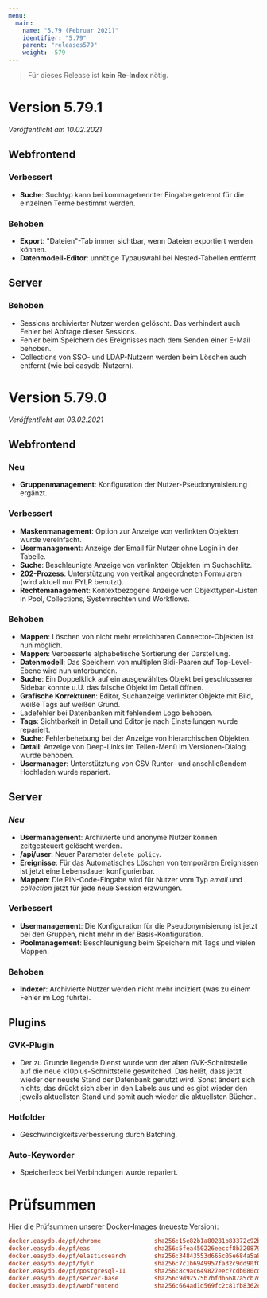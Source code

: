 ```yaml
---
menu:
  main:
    name: "5.79 (Februar 2021)"
    identifier: "5.79"
    parent: "releases579"
    weight: -579
---
```


> Für dieses Release ist **kein Re-Index** nötig. 

# Version 5.79.1
*Veröffentlicht am 10.02.2021*

## Webfrontend

### Verbessert

* **Suche**: Suchtyp kann bei kommagetrennter Eingabe getrennt für die einzelnen Terme bestimmt werden.

### Behoben

* **Export**: "Dateien"-Tab immer sichtbar, wenn Dateien exportiert werden können.
* **Datenmodell-Editor**: unnötige Typauswahl bei Nested-Tabellen entfernt.

## Server

### Behoben

* Sessions archivierter Nutzer werden gelöscht. Das verhindert auch Fehler bei Abfrage dieser Sessions.
* Fehler beim Speichern des Ereignisses nach dem Senden einer E-Mail behoben.
* Collections von SSO- und LDAP-Nutzern werden beim Löschen auch entfernt (wie bei easydb-Nutzern).

# Version 5.79.0

*Veröffentlicht am 03.02.2021*

## Webfrontend

### Neu

* **Gruppenmanagement**: Konfiguration der Nutzer-Pseudonymisierung ergänzt.

### Verbessert

* **Maskenmanagement**: Option zur Anzeige von verlinkten Objekten wurde vereinfacht.
* **Usermanagement**: Anzeige der Email für Nutzer ohne Login in der Tabelle.
* **Suche**: Beschleunigte Anzeige von verlinkten Objekten im Suchschlitz.
* **202-Prozess**: Unterstützung von vertikal angeordneten Formularen (wird aktuell nur FYLR benutzt).
* **Rechtemanagement**: Kontextbezogene Anzeige von Objekttypen-Listen in Pool, Collections, Systemrechten und Workflows. 

### Behoben

* **Mappen**: Löschen von nicht mehr erreichbaren Connector-Objekten ist nun möglich.
* **Mappen**: Verbesserte alphabetische Sortierung der Darstellung. 
* **Datenmodell**: Das Speichern von multiplen Bidi-Paaren auf Top-Level-Ebene wird nun unterbunden.
* **Suche**: Ein Doppelklick auf ein ausgewähltes Objekt bei geschlossener Sidebar konnte u.U. das falsche Objekt im Detail öffnen.
* **Grafische Korrekturen**: Editor, Suchanzeige verlinkter Objekte mit Bild, weiße Tags auf weißen Grund.
* Ladefehler bei Datenbanken mit fehlendem Logo behoben.
* **Tags**: Sichtbarkeit in Detail und Editor je nach Einstellungen wurde repariert.
* **Suche**: Fehlerbehebung bei der Anzeige von hierarchischen Objekten.
* **Detail**: Anzeige von Deep-Links im Teilen-Menü im Versionen-Dialog wurde behoben.
* **Usermanager**: Unterstütztung von CSV Runter- und anschließendem Hochladen wurde repariert.

## Server

### *Neu*

* **Usermanagement**: Archivierte und anonyme Nutzer können zeitgesteuert gelöscht werden.
* **/api/user**: Neuer Parameter `delete_policy`. 
* **Ereignisse**: Für das Automatisches Löschen von temporären Ereignissen ist jetzt eine Lebensdauer konfigurierbar. 
* **Mappen**: Die PIN-Code-Eingabe wird für Nutzer vom Typ *email* und *collection* jetzt für jede neue Session erzwungen.

### Verbessert

* **Usermanagement**: Die Konfiguration für die Pseudonymisierung ist jetzt bei den Gruppen, nicht mehr in der Basis-Konfiguration.
* **Poolmanagement**: Beschleunigung beim Speichern mit Tags und vielen Mappen.

### Behoben

* **Indexer**: Archivierte Nutzer werden nicht mehr indiziert (was zu einem Fehler im Log führte).

## Plugins

### GVK-Plugin

* Der zu Grunde liegende Dienst wurde von der alten GVK-Schnittstelle auf die neue k10plus-Schnittstelle geswitched. Das heißt, dass jetzt wieder der neuste Stand der Datenbank genutzt wird. Sonst ändert sich nichts, das drückt sich aber in den Labels aus und es gibt wieder den jeweils aktuellsten Stand und somit auch wieder die aktuellsten Bücher...

### Hotfolder

* Geschwindigkeitsverbesserung durch Batching.

### Auto-Keyworder

* Speicherleck bei Verbindungen wurde repariert.

# Prüfsummen

Hier die Prüfsummen unserer Docker-Images (neueste Version):

```ini
docker.easydb.de/pf/chrome               sha256:15e82b1a80281b83372c92b0ace52f343bc9eb8457497a76843f3ec8650af8d9
docker.easydb.de/pf/eas                  sha256:5fea450226eeccf8b3208795c5905dc45f1f4e0d78bcb8b553be2cc2d8002fe2
docker.easydb.de/pf/elasticsearch        sha256:34843553d665c05e684a5a8c65372c61f232bb3ff5de0767da769b6bb72f99e5
docker.easydb.de/pf/fylr                 sha256:7c1b6949957fa32c9dd90f0710b92b109dd2b298c03aa6d7f5f665eb68594602
docker.easydb.de/pf/postgresql-11        sha256:8c9ac649827eec7cdb080cd2ffb5fcc865066093e95c196f0e529e91a3b07ce5
docker.easydb.de/pf/server-base          sha256:9d92575b7bfdb5687a5cb7dacaf0ee1ca4ecab6de8739acd26cf4ff0d5b59f17
docker.easydb.de/pf/webfrontend          sha256:664ad1d569fc2c81fb8362cae9366bfbbd3335362b7108dec0fabf96d902719e
```

